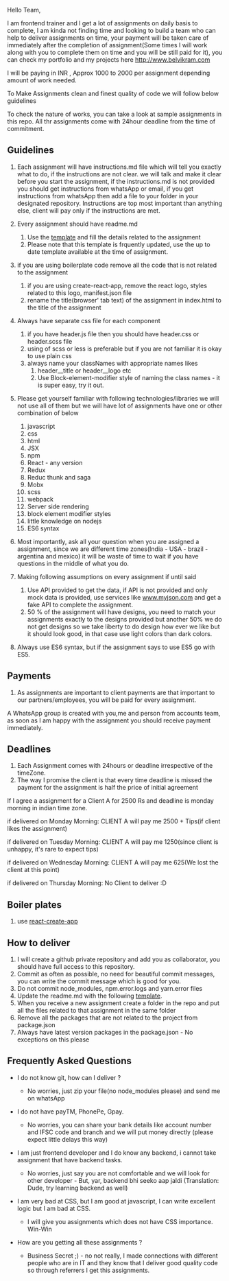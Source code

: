 Hello Team,

I am frontend trainer and  I get a lot of assignments on daily basis to complete, I am kinda not finding time and looking to build a team who can help to deliver assignments on time, your payment will be taken care of immediately after the completion of assignment(Some times I will work along with you to complete them on time and you will be still paid for it), you can check my portfolio and my projects here http://www.belvikram.com

I will be paying in INR , Approx 1000 to 2000 per assignment depending amount of work needed.

To Make Assignments clean and finest quality of code we will follow below guidelines 


To check the nature of works, you can take a look at sample assignments in this repo. All thr assignments come with 24hour deadline from the time of  commitment.

## Guidelines

1. Each assignment will have instructions.md file which will tell you exactly what to do, if the instructions are not clear. we will talk and make it clear before you start the assignment, if the instructions.md is not provided you should get instructions from whatsApp or email, if you get instructions from whatsApp then add a file to your folder in your designated repository. Instructions are top most important than anything else, client will pay only if the instructions are met.
2. Every assignment should have readme.md
   1. Use the [template](https://github.com/aksharnow/assignment-instructions/blob/master/readme-template.md) and fill the details related to the assignment
   2. Please note that this template is frquently updated, use the up to date template available at the time of assignment.
3. if you are using boilerplate code remove all the code that is not related to the assignment
   1. if you are using create-react-app, remove the react logo, styles related to this logo, manifest.json file
   2. rename the title(browser' tab text) of the assignment in index.html to the title of the assignment
4. Always have separate css file for each component
   1. if you have header.js file then you should have header.css or header.scss file
   2. using of scss or less is preferable but if you are not familiar it is okay to use plain css
   3. always name your classNames with appropriate names likes
      1. header__title or header__logo etc
      2. Use Block-element-modifier style of naming the class names - it is super easy, try it out.

5. Please get yourself familiar with following technologies/libraries we will not use all of them but we will have lot of assignments have one or other combination of below
   1. javascript
   2. css
   3. html
   4. JSX
   5. npm
   6. React - any version
   7. Redux
   8. Reduc thunk and saga
   9. Mobx
   10. scss
   11. webpack
   12. Server side rendering
   13. block element modifier styles
   14. little knowledge on nodejs
   15. ES6 syntax
6. Most importantly, ask all your question when you are assigned a assignment, since we are different time zones(India - USA - brazil - argentina  and mexico)
 it will be waste of time to wait if you have questions in the middle of what you do. 
7. Making following assumptions on every assignment if until said
   1. Use API provided to get the data, if API is not provided and only mock data is provided, use services like www.myjson.com and get a fake API to complete the assignment.
   2. 50 % of the assignment will have designs, you need to match your assignments exactly to the designs provided but another 50% we do not get designs so we take liberty to do design how ever we like but it should look good, in that case use light colors than dark colors.
8. Always use ES6 syntax, but if the assignment says to use ES5 go with ES5.


## Payments
1. As assignments are important to client payments are that important to our partners/employees, you will be paid for every assignment.

A WhatsApp group is created with you,me and person from accounts team, as soon as I am happy with the assignment you should receive payment immediately.


## Deadlines
1. Each Assignment comes with 24hours or deadline irrespective of the timeZone.
2. The way I promise the client is that every time deadline is missed the payment for the assignment is half the price of initial agreement

If I agree a assignment for a Client A for 2500 Rs and deadline is monday morning in indian time zone.

if delivered on Monday Morning: 
CLIENT A will pay me 2500 + Tips(if client likes the assignment)

if delivered on Tuesday Morning: 
CLIENT A will pay me 1250(since client is unhappy, it's rare to expect tips)

if delivered on Wednesday Morning: 
CLIENT A will pay me 625(We lost the client at this point)

if delivered on Thursday Morning: 
No Client to deliver :D

## Boiler plates
1. use [react-create-app](https://github.com/facebook/create-react-app)


## How to deliver
1. I will create a github private repository and add you as collaborator, you should have full access to this repository.
2. Commit as often as possible, no need for beautiful commit messages, you can write the commit message which is good for you.
3. Do not commit node_modules, npm.error.logs and yarn.error files
4. Update the readme.md with the following [template](https://github.com/aksharnow/assignment-instructions/blob/master/readme-template.md).
5. When you receive a new assignment create a folder in the repo and put all the files related to that assignment in the same folder
6. Remove all the packages that are not related to the project from package.json
7. Always have latest version packages in the package.json - No exceptions on this please


## Frequently Asked Questions

- I do not know git, how can I deliver ?
  - No worries, just zip your file(no node_modules please) and send me on whatsApp

- I do not have payTM, PhonePe, Gpay.
  - No worries, you can share your bank details like account number and IFSC code and branch and we will put money directly (please expect little delays this way)

- I am just frontend developer and I do know any backend, i cannot take assignment that have backend tasks.
  - No worries, just say you are not comfortable and we will look for other developer - But, yar, backend bhi seeko aap jaldi (Translation: Dude, try learning backend as well)
  
- I am very bad at CSS, but I am good at javascript, I can write excellent logic but I am bad at CSS.
  - I will give you assignments which does not have CSS importance. Win-Win
  
- How are you getting all these assignments ?
  - Business Secret ;) - no not really, I made connections with different people who are in IT and they know that I deliver good quality code so through referrers I get this assignments.
